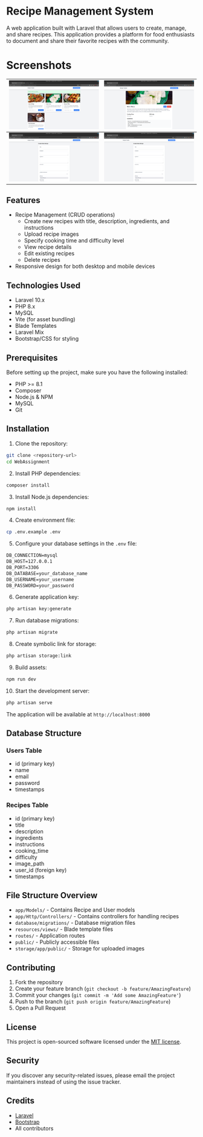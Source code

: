 # Recipe Management System

A web application built with Laravel that allows users to create, manage, and share recipes. This application provides a platform for food enthusiasts to document and share their favorite recipes with the community.

# Screenshots

| <img src="./screenshots/Screenshot from 2025-05-26 11-32-45.png"> | <img src="./screenshots/Screenshot from 2025-05-26 11-27-56.png"> |
|---|---|
| <img src="./screenshots/Screenshot from 2025-05-26 11-29-15.png"> | <img src="./screenshots/Screenshot from 2025-05-26 11-29-15.png"> |


## Features

- Recipe Management (CRUD operations)
  - Create new recipes with title, description, ingredients, and instructions
  - Upload recipe images
  - Specify cooking time and difficulty level
  - View recipe details
  - Edit existing recipes
  - Delete recipes
- Responsive design for both desktop and mobile devices

## Technologies Used

- Laravel 10.x
- PHP 8.x
- MySQL
- Vite (for asset bundling)
- Blade Templates
- Laravel Mix
- Bootstrap/CSS for styling

## Prerequisites

Before setting up the project, make sure you have the following installed:
- PHP >= 8.1
- Composer
- Node.js & NPM
- MySQL
- Git

## Installation

1. Clone the repository:
```bash
git clone <repository-url>
cd WebAssignment
```

2. Install PHP dependencies:
```bash
composer install
```

3. Install Node.js dependencies:
```bash
npm install
```

4. Create environment file:
```bash
cp .env.example .env
```

5. Configure your database settings in the `.env` file:
```
DB_CONNECTION=mysql
DB_HOST=127.0.0.1
DB_PORT=3306
DB_DATABASE=your_database_name
DB_USERNAME=your_username
DB_PASSWORD=your_password
```

6. Generate application key:
```bash
php artisan key:generate
```

7. Run database migrations:
```bash
php artisan migrate
```

8. Create symbolic link for storage:
```bash
php artisan storage:link
```

9. Build assets:
```bash
npm run dev
```

10. Start the development server:
```bash
php artisan serve
```

The application will be available at `http://localhost:8000`

## Database Structure

### Users Table
- id (primary key)
- name
- email
- password
- timestamps

### Recipes Table
- id (primary key)
- title
- description
- ingredients
- instructions
- cooking_time
- difficulty
- image_path
- user_id (foreign key)
- timestamps

## File Structure Overview

- `app/Models/` - Contains Recipe and User models
- `app/Http/Controllers/` - Contains controllers for handling recipes
- `database/migrations/` - Database migration files
- `resources/views/` - Blade template files
- `routes/` - Application routes
- `public/` - Publicly accessible files
- `storage/app/public/` - Storage for uploaded images

## Contributing

1. Fork the repository
2. Create your feature branch (`git checkout -b feature/AmazingFeature`)
3. Commit your changes (`git commit -m 'Add some AmazingFeature'`)
4. Push to the branch (`git push origin feature/AmazingFeature`)
5. Open a Pull Request

## License

This project is open-sourced software licensed under the [MIT license](https://opensource.org/licenses/MIT).

## Security

If you discover any security-related issues, please email the project maintainers instead of using the issue tracker.

## Credits

- [Laravel](https://laravel.com)
- [Bootstrap](https://getbootstrap.com)
- All contributors